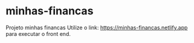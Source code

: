 # minhas-financas
Projeto minhas financas
Utilize o link: https://minhas-financas.netlify.app para executar o front end.
